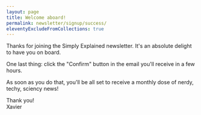 ```yaml
---
layout: page
title: Welcome aboard!
permalink: newsletter/signup/success/
eleventyExcludeFromCollections: true
---
```


Thanks for joining the Simply Explained newsletter. It's an absolute delight to have you on board.

One last thing: click the "Confirm" button in the email you'll receive in a few hours.

As soon as you do that, you'll be all set to receive a monthly dose of nerdy, techy, sciency news!

Thank you!  
Xavier
